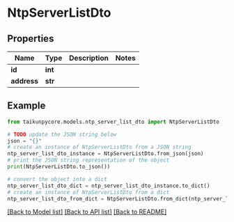 # NtpServerListDto


## Properties

Name | Type | Description | Notes
------------ | ------------- | ------------- | -------------
**id** | **int** |  | 
**address** | **str** |  | 

## Example

```python
from taikunpycore.models.ntp_server_list_dto import NtpServerListDto

# TODO update the JSON string below
json = "{}"
# create an instance of NtpServerListDto from a JSON string
ntp_server_list_dto_instance = NtpServerListDto.from_json(json)
# print the JSON string representation of the object
print(NtpServerListDto.to_json())

# convert the object into a dict
ntp_server_list_dto_dict = ntp_server_list_dto_instance.to_dict()
# create an instance of NtpServerListDto from a dict
ntp_server_list_dto_from_dict = NtpServerListDto.from_dict(ntp_server_list_dto_dict)
```
[[Back to Model list]](../README.md#documentation-for-models) [[Back to API list]](../README.md#documentation-for-api-endpoints) [[Back to README]](../README.md)



